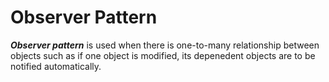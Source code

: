 # Observer Pattern

**_Observer pattern_** is used when there is one-to-many relationship between objects such as if one object is modified, its depenedent objects are to be notified automatically.
